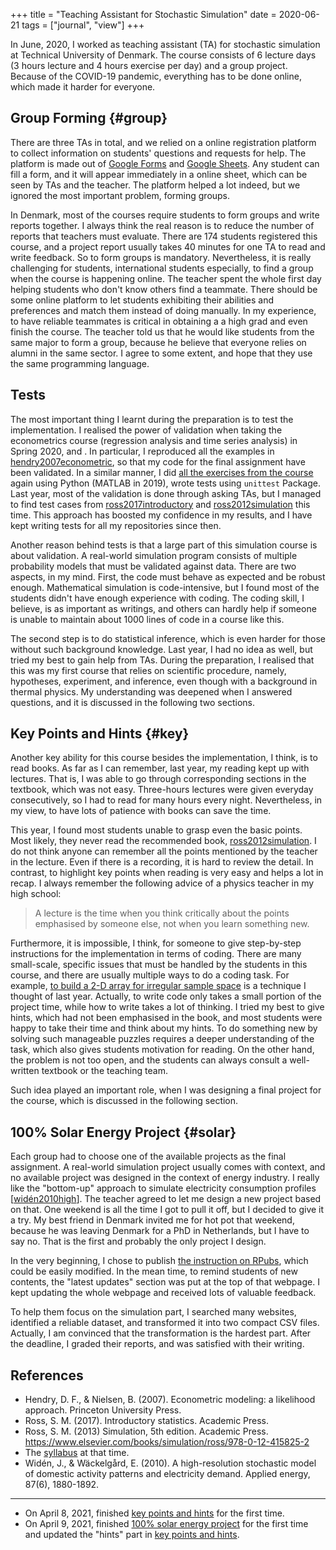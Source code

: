 +++
title = "Teaching Assistant for Stochastic Simulation"
date = 2020-06-21
tags = ["journal", "view"]
+++

In June, 2020, I worked as teaching assistant (TA) for stochastic simulation at
Technical University of Denmark. The course consists of 6 lecture days (3 hours
lecture and 4 hours exercise per day) and a group project. Because of the
COVID-19 pandemic, everything has to be done online, which made it harder for
everyone.

<!--more-->

## Group Forming {#group}

There are three TAs in total, and we relied on a online registration platform
to collect information on students' questions and requests for help. The
platform is made out of [Google Forms](https://www.google.com/forms/about/) and
[Google Sheets](https://www.google.com/sheets/about/). Any student can fill a
form, and it will appear immediately in a online sheet, which can be seen by
TAs and the teacher. The platform helped a lot indeed, but we ignored the most
important problem, forming groups.

In Denmark, most of the courses require students to form groups and write
reports together. I always think the real reason is to reduce the number of
reports that teachers must evaluate. There are 174 students registered this
course, and a project report usually takes 40 minutes for one TA to read and
write feedback. So to form groups is mandatory. Nevertheless, it is really
challenging for students, international students especially, to find a group
when the course is happening online. The teacher spent the whole first day
helping students who don't know others find a teammate. There should be some
online platform to let students exhibiting their abilities and preferences and
match them instead of doing manually. In my experience, to have reliable
teammates is critical in obtaining a a high grad and even finish the course.
The teacher told us that he would like students from the same major to form a
group, because he believe that everyone relies on alumni in the same sector. I
agree to some extent, and hope that they use the same programming language.

## Tests

The most important thing I learnt during the preparation is to test the
implementation. I realised the power of validation when taking the econometrics
course (regression analysis and time series analysis) in Spring 2020, and . In
particular, I reproduced all the examples in
[hendry2007econometric](references), so that my code for the final assignment
have been validated. In a similar manner, I did [all the exercises from the
course](https://github.com/edxu96/TidySimStat/tree/master/src) again using
Python (MATLAB in 2019), wrote tests using `unittest` Package. Last year, most
of the validation is done through asking TAs, but I managed to find test cases
from [ross2017introductory](references) and [ross2012simulation](references)
this time. This approach has boosted my confidence in my results, and I have
kept writing tests for all my repositories since then.

Another reason behind tests is that a large part of this simulation course is
about validation. A real-world simulation program consists of multiple
probability models that must be validated against data. There are two aspects,
in my mind. First, the code must behave as expected and be robust enough.
Mathematical simulation is code-intensive, but I found most of the students
didn't have enough experience with coding. The coding skill, I believe, is as
important as writings, and others can hardly help if someone is unable to
maintain about 1000 lines of code in a course like this.

The second step is to do statistical inference, which is even harder for those
without such background knowledge. Last year, I had no idea as well, but tried
my best to gain help from TAs. During the preparation, I realised that this was
my first course that relies on scientific procedure, namely, hypotheses,
experiment, and inference, even though with a background in thermal physics.
My understanding was deepened when I answered questions, and it is discussed in
the following two sections.

## Key Points and Hints {#key}

Another key ability for this course besides the implementation, I think, is to
read books. As far as I can remember, last year, my reading kept up with
lectures. That is, I was able to go through corresponding sections in the
textbook, which was not easy. Three-hours lectures were given everyday
consecutively, so I had to read for many hours every night. Nevertheless, in my
view, to have lots of patience with books can save the time.

This year, I found most students unable to grasp even the basic points. Most
likely, they never read the recommended book,
[ross2012simulation](#references). I do not think anyone can remember all the
points mentioned by the teacher in the lecture. Even if there is a recording,
it is hard to review the detail. In contrast, to highlight key points when
reading is very easy and helps a lot in recap. I always remember the following
advice of a physics teacher in my high school:

> A lecture is the time when you think critically about the points emphasised
> by someone else, not when you learn something new.

Furthermore, it is impossible, I think, for someone to give step-by-step
instructions for the implementation in terms of coding. There are many
small-scale, specific issues that must be handled by the students in this
course, and there are usually multiple ways to do a coding task. For example,
[to build a 2-D array for irregular sample
space](https://gist.github.com/edxu96/a506b784d1a8864a188a8aa3ce49cc4d) is a
technique I thought of last year. Actually, to write code only takes a small
portion of the project time, while how to write takes a lot of thinking. I
tried my best to give hints, which had not been emphasised in the book, and
most students were happy to take their time and think about my hints. To do
something new by solving such manageable puzzles requires a deeper
understanding of the task, which also gives students motivation for reading. On
the other hand, the problem is not too open, and the students can always
consult a well-written textbook or the teaching team.

Such idea played an important role, when I was designing a final project for
the course, which is discussed in the following section.

## 100% Solar Energy Project {#solar}

Each group had to choose one of the available projects as the final assignment.
A real-world simulation project usually comes with context, and no available
project was designed in the context of energy industry. I really like the
"bottom-up" approach to simulate electricity consumption profiles
[[widén2010high](#references)]. The teacher agreed to let me design a new
project based on that. One weekend is all the time I got to pull it off, but I
decided to give it a try. My best friend in Denmark invited me for hot pot that
weekend, because he was leaving Denmark for a PhD in Netherlands, but I have to
say no. That is the first and probably the only project I design.

In the very beginning, I chose to publish [the instruction on
RPubs](https://rpubs.com/edxu96/SimSolarEnergy), which could be easily
modified. In the mean time, to remind students of new contents, the "latest
updates" section was put at the top of that webpage. I kept updating the whole
webpage and received lots of valuable feedback.

To help them focus on the simulation part, I searched many websites, identified
a reliable dataset, and transformed it into two compact CSV files. Actually, I
am convinced that the transformation is the hardest part. After the deadline,
I graded their reports, and was satisfied with their writing.

## References

- Hendry, D. F., & Nielsen, B. (2007). Econometric modeling: a likelihood
  approach. Princeton University Press.
- Ross, S. M. (2017). Introductory statistics. Academic Press.
- Ross, S. M. (2013) Simulation, 5th edition. Academic Press.
  https://www.elsevier.com/books/simulation/ross/978-0-12-415825-2
- The [syllabus](./syllabus.pdf) at that time.
- Widén, J., & Wäckelgård, E. (2010). A high-resolution stochastic model of
  domestic activity patterns and electricity demand. Applied energy, 87(6),
  1880-1892.

---

- On April 8, 2021, finished [key points and hints](#key) for the first time.
- On April 9, 2021, finished [100% solar energy project](#solar) for the first
  time and updated the "hints" part in [key points and hints](#key).
